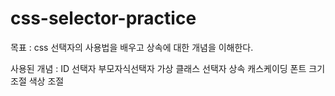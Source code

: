 # css-selector-practice

목표 : 
      css 선택자의 사용법을 배우고 상속에 대한 개념을 이해한다.

사용된 개념 : 
             ID 선택자
             부모자식선택자
             가상 클래스 선택자
             상속
             캐스케이딩
             폰트 크기 조절
             색상 조절
